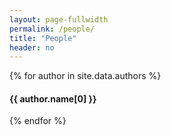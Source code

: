 ```yaml
---
layout: page-fullwidth
permalink: /people/
title: "People"
header: no
---
```


<div>
{% for author in site.data.authors %}
<h4>{{ author.name[0] }}</h4>
{% endfor %}
</div>

<!-- 
{% assign authors = "" | split: "" %}
{% for a in site.data.authors %}
    {% assign lastFirst = a.name | split: " " | reverse %}
    {% assign authors = authors | push: lastFirst %}
{% endfor %}
{% assign sorted_authors = authors | sort_natural %}

{% for author in sorted_authors %}
    {% assign firstLast = author | split: " " | reverse %}
    {% assign matched_author = site.data.authors | where:"name",firstLast %}
    {% assign person = matched_author[0] %}
    
    <div>
    {% if person.email %}
    <h4><a href="mailto:{{ person.email }}">{{ person.name }}</a></h4>
    {% else %}
        <h4>{{ person.name }}</h4>
    {% endif %}
    </div>
{% endfor %} -->
